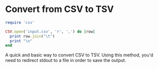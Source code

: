 # Convert from CSV to TSV

```ruby
require 'csv'

CSV.open('input.csv', 'r', ',') do |row|
  print row.join("\t")
  print "\n"
end
```

A quick and basic way to convert CSV to TSV. Using this method, you'd need to redirect stdout to a file in order to save the output.

